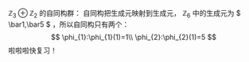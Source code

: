$\mathbb{Z}_{3}\oplus\mathbb{Z}_{2}$ 的自同构群：
自同构把生成元映射到生成元， $\mathbb{Z}_{6}$ 中的生成元为 $ \bar1,\bar5 $ ，所以自同构只有两个：
$$
\phi_{1}:\phi_{1}(1)=1\\
\phi_{2}:\phi_{2}(1)=5
$$
啦啦啦快复习！
